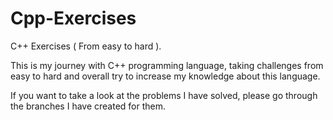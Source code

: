 # Cpp-Exercises
C++ Exercises ( From easy to hard ).

This is my journey with C++ programming language, taking challenges from easy to hard and overall try to increase my knowledge about this language.

If you want to take a look at the problems I have solved, please go through the branches I have created for them.
